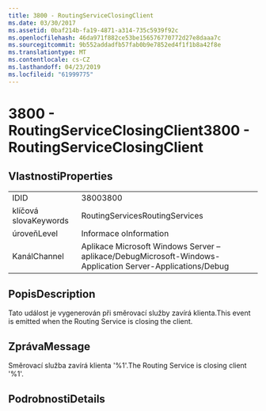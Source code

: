 ```yaml
---
title: 3800 - RoutingServiceClosingClient
ms.date: 03/30/2017
ms.assetid: 0baf214b-fa19-4871-a314-735c5939f92c
ms.openlocfilehash: 46da971f882ce53be156576770772d27e8daaa7c
ms.sourcegitcommit: 9b552addadfb57fab0b9e7852ed4f1f1b8a42f8e
ms.translationtype: MT
ms.contentlocale: cs-CZ
ms.lasthandoff: 04/23/2019
ms.locfileid: "61999775"
---
```

# <a name="3800---routingserviceclosingclient"></a><span data-ttu-id="edca1-102">3800 - RoutingServiceClosingClient</span><span class="sxs-lookup"><span data-stu-id="edca1-102">3800 - RoutingServiceClosingClient</span></span>
## <a name="properties"></a><span data-ttu-id="edca1-103">Vlastnosti</span><span class="sxs-lookup"><span data-stu-id="edca1-103">Properties</span></span>  
  
|||  
|-|-|  
|<span data-ttu-id="edca1-104">ID</span><span class="sxs-lookup"><span data-stu-id="edca1-104">ID</span></span>|<span data-ttu-id="edca1-105">3800</span><span class="sxs-lookup"><span data-stu-id="edca1-105">3800</span></span>|  
|<span data-ttu-id="edca1-106">klíčová slova</span><span class="sxs-lookup"><span data-stu-id="edca1-106">Keywords</span></span>|<span data-ttu-id="edca1-107">RoutingServices</span><span class="sxs-lookup"><span data-stu-id="edca1-107">RoutingServices</span></span>|  
|<span data-ttu-id="edca1-108">úroveň</span><span class="sxs-lookup"><span data-stu-id="edca1-108">Level</span></span>|<span data-ttu-id="edca1-109">Informace o</span><span class="sxs-lookup"><span data-stu-id="edca1-109">Information</span></span>|  
|<span data-ttu-id="edca1-110">Kanál</span><span class="sxs-lookup"><span data-stu-id="edca1-110">Channel</span></span>|<span data-ttu-id="edca1-111">Aplikace Microsoft Windows Server – aplikace/Debug</span><span class="sxs-lookup"><span data-stu-id="edca1-111">Microsoft-Windows-Application Server-Applications/Debug</span></span>|  
  
## <a name="description"></a><span data-ttu-id="edca1-112">Popis</span><span class="sxs-lookup"><span data-stu-id="edca1-112">Description</span></span>  
 <span data-ttu-id="edca1-113">Tato událost je vygenerován při směrovací služby zavírá klienta.</span><span class="sxs-lookup"><span data-stu-id="edca1-113">This event is emitted when the Routing Service is closing the client.</span></span>  
  
## <a name="message"></a><span data-ttu-id="edca1-114">Zpráva</span><span class="sxs-lookup"><span data-stu-id="edca1-114">Message</span></span>  
 <span data-ttu-id="edca1-115">Směrovací služba zavírá klienta '%1'.</span><span class="sxs-lookup"><span data-stu-id="edca1-115">The Routing Service is closing client '%1'.</span></span>  
  
## <a name="details"></a><span data-ttu-id="edca1-116">Podrobnosti</span><span class="sxs-lookup"><span data-stu-id="edca1-116">Details</span></span>
